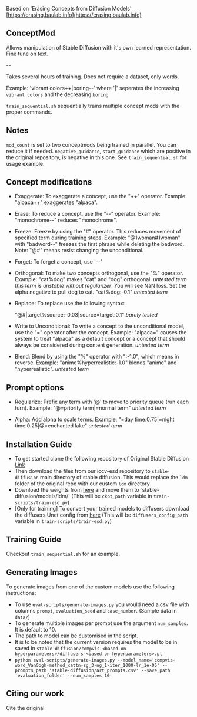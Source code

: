 Based on 'Erasing Concepts from Diffusion Models' [https://erasing.baulab.info](https://erasing.baulab.info)

## ConceptMod

Allows manipulation of Stable Diffusion with it's own learned representation. Fine tune on text.

--

Takes several hours of training. Does not require a dataset, only words.

Example: 'vibrant colors++|boring--' where '|' seperates the increasing `vibrant colors` and the decreasing `boring`

`train_sequential.sh` sequentially trains multiple concept mods with the proper commands.

## Notes

`mod_count` is set to two conceptmods being trained in parallel. You can reduce it if needed.
`negative_guidance`, `start_guidance` which are positive in the original repository, is negative in this one. See `train_sequential.sh` for usage example.

## Concept modifications

* Exaggerate: To exaggerate a concept, use the "++" operator.
  Example: "alpaca++" exaggerates "alpaca".

* Erase: To reduce a concept, use the "--" operator.
  Example: "monochrome--" reduces "monochrome".

* Freeze: Freeze by using the "#" operator. This reduces movement of specified term during training steps.
  Example: "@1woman#1woman" with "badword--" freezes the first phrase while deleting the badword.
  Note: "@#" means resist changing the unconditional.

* Forget: To forget a concept, use '--'

* Orthogonal: To make two concepts orthogonal, use the "%" operator.
  Example: "cat%dog" makes "cat" and "dog" orthogonal. *untested term*
  *this term is unstable without regularizer*. You will see NaN loss.
  Set the alpha negative to pull dog to cat. "cat%dog:-0.1" *untested term*

* Replace: To replace use the following syntax:

  "@#|target%source:-0.03|source=target:0.1"
  *barely tested*

* Write to Unconditional: To write a concept to the unconditional model, use the "=" operator after the concept.
  Example: "alpaca=" causes the system to treat "alpaca" as a default concept or a concept that should always be considered during content generation.
  *untested term*

* Blend: Blend by using the "%" operator with ":-1.0", which means in reverse.
  Example: "anime%hyperrealistic:-1.0" blends "anime" and "hyperrealistic".
  *untested term*

## Prompt options

* Regularize: Prefix any term with '@' to move to priority queue (run each turn).
  Example: "@=priority term|=normal term"
  *untested term*

* Alpha: Add alpha to scale terms.
  Example: "=day time:0.75|=night time:0.25|@=enchanted lake"
  *untested term*

## Installation Guide

* To get started clone the following repository of Original Stable Diffusion [Link](https://github.com/CompVis/stable-diffusion)
* Then download the files from our iccv-esd repository to `stable-diffusion` main directory of stable diffusion. This would replace the `ldm` folder of the original repo with our custom `ldm` directory
* Download the weights from [here]([https://huggingface.co/CompVis/stable-diffusion-v-1-4-original](https://huggingface.co/CompVis/stable-diffusion-v-1-4-original/resolve/main/sd-v1-4-full-ema.ckpt)) and move them to `stable-diffusion/models/ldm/` (This will be `ckpt_path` variable in `train-scripts/train-esd.py`)
* [Only for training] To convert your trained models to diffusers download the diffusers Unet config from [here](https://huggingface.co/CompVis/stable-diffusion-v1-4/blob/main/unet/config.json)  (This will be `diffusers_config_path` variable in `train-scripts/train-esd.py`)

## Training Guide

Checkout `train_sequential.sh` for an example.

## Generating Images

To generate images from one of the custom models use the following instructions:

* To use `eval-scripts/generate-images.py` you would need a csv file with columns `prompt`, `evaluation_seed` and `case_number`. (Sample data in `data/`)
* To generate multiple images per prompt use the argument `num_samples`. It is default to 10.
* The path to model can be customised in the script.
* It is to be noted that the current version requires the model to be in saved in `stable-diffusion/compvis-<based on hyperparameters>/diffusers-<based on hyperparameters>.pt`
* `python eval-scripts/generate-images.py --model_name='compvis-word_VanGogh-method_xattn-sg_3-ng_1-iter_1000-lr_1e-05' --prompts_path 'stable-diffusion/art_prompts.csv' --save_path 'evaluation_folder' --num_samples 10` 

## Citing our work

Cite the original

